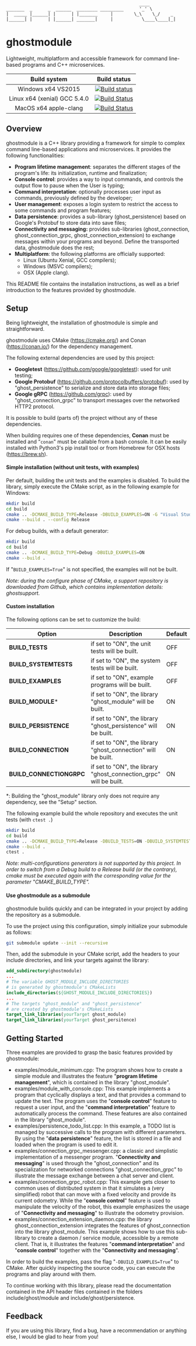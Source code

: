 ``` ascii
                                                   ____
_______  _      _  ______  ________ _________      '_' \
|  _____ |______| |      | |_______     |        \_\    \_/    _
|______| |      | |______| _______|     |           \____\____|_|
```

# ghostmodule

Lightweight, multiplatform and accessible framework for command line-based programs and C++ microservices.

|         Build system         |                         Build status                         |
| :--------------------------: | :----------------------------------------------------------: |
|      Windows x64 VS2015      | [![Build status](https://ci.appveyor.com/api/projects/status/urayu2uebhqq3m6y?svg=true)](https://ci.appveyor.com/project/mathieunassar/ghostmodule) |
| Linux x64 (xenial) GCC 5.4.0 | [![Build Status](https://travis-ci.com/mathieunassar/ghostmodule.svg?branch=master)](https://travis-ci.com/mathieunassar/ghostmodule) |
|    MacOS x64 apple-clang     | [![Build Status](https://travis-ci.com/mathieunassar/ghostmodule.svg?branch=master)](https://travis-ci.com/mathieunassar/ghostmodule) |

## Overview

ghostmodule is a C++ library providing a framework for simple to complex command line-based applications and microservices. It provides the following functionalities:

- **Program lifetime management**: separates the different stages of the program's life: its initialization, runtime and finalization;
- **Console control**: provides a way to input commands, and controls the output flow to pause when the User is typing;
- **Command interpretation**: optionally processes user input as commands, previously defined by the developer;
- **User management**: exposes a login system to restrict the access to some commands and program features;
- **Data persistence**: provides a sub-library (ghost_persistence) based on Google's Protobuf to store data into save files;
- **Connectivity and messaging:** provides sub-libraries (ghost_connection, ghost_connection_grpc, ghost_connection_extension) to exchange messages within your programs and beyond. Define the transported data, ghostmodule does the rest;
- **Multiplatform**: the following platforms are officially supported:
  - Linux (Ubuntu Xenial, GCC compilers);
  - Windows (MSVC compilers);
  - OSX (Apple clang).

This README file contains the installation instructions, as well as a brief introduction to the features provided by ghostmodule.

## Setup

Being lightweight, the installation of ghostmodule is simple and straightforward.

ghostmodule uses CMake (<https://cmake.org/>) and Conan (<https://conan.io/>) for the dependency management.

The following external dependencies are used by this project:

- **Googletest** (<https://github.com/google/googletest>): used for unit testing;
- **Google Protobuf** (<https://github.com/protocolbuffers/protobuf>): used by "ghost_persistence" to serialize and store data into storage files;
- **Google gRPC** (https://github.com/grpc): used by "ghost_connection_grpc" to transport messages over the networked HTTP2 protocol.

It is possible to build (parts of) the project without any of these dependencies.

When building requires one of these dependencies, **Conan** must be installed and "`conan`" must be callable from a bash console. It can be easily installed with Python3's pip install tool or from Homebrew for OSX hosts (https://brew.sh).

#### Simple installation (without unit tests, with examples)

Per default, building the unit tests and the examples is disabled. To build the library, simply execute the CMake script, as in the following example for Windows:

```bash
mkdir build
cd build
cmake .. -DCMAKE_BUILD_TYPE=Release -DBUILD_EXAMPLES=ON -G "Visual Studio 15 Win64"
cmake --build . --config Release
```

For debug builds, with a default generator:

```bash
mkdir build
cd build
cmake .. -DCMAKE_BUILD_TYPE=Debug -DBUILD_EXAMPLES=ON
cmake --build .
```

If "`BUILD_EXAMPLES=True`" is not specified, the examples will not be built.

*Note: during the configure phase of CMake, a support repository is downloaded from Github, which contains implementation details: ghostsupport.*

#### Custom installation

The following options can be set to customize the build:

| Option                   | Description                                                  | Default |
| ------------------------ | ------------------------------------------------------------ | ------- |
| **BUILD_TESTS**          | if set to "ON", the unit tests will be built.                | OFF     |
| **BUILD_SYSTEMTESTS**    | if set to "ON", the system tests will be built.              | OFF     |
| **BUILD_EXAMPLES**       | if set to "ON", example programs will be built.              | OFF     |
| **BUILD_MODULE***        | if set to "ON", the library "ghost_module" will be built.    | ON      |
| **BUILD_PERSISTENCE**    | if set to "ON", the library "ghost_persistence" will be built. | ON      |
| **BUILD_CONNECTION**     | if set to "ON", the library "ghost_connection" will be built. | ON      |
| **BUILD_CONNECTIONGRPC** | if set to "ON", the library "ghost_connection_grpc" will be built. | ON      |

*: Building the "ghost_module" library only does not require any dependency, see the "Setup" section.

The following example build the whole repository and executes the unit tests (with `ctest .`)

```bash
mkdir build
cd build
cmake .. -DCMAKE_BUILD_TYPE=Release -DBUILD_TESTS=ON -DBUILD_SYSTEMTESTS=ON -DBUILD_EXAMPLES=ON
cmake --build .
ctest .
```

*Note: multi-configurations generators is not supported by this project. In order to switch from a Debug build to a Release build (or the contrary), cmake must be executed again with the corresponding value for the parameter "CMAKE_BUILD_TYPE".*

#### Use ghostmodule as a submodule

ghostmodule builds quickly and can be integrated in your project by adding the repository as a submodule.

To use the project using this configuration, simply initialize your submodule as follows:

```bash
git submodule update --init --recursive
```

Then, add the submodule in your CMake script, add the headers to your include directories, and link your targets against the library:

```cmake
add_subdirectory(ghostmodule)
...
# The variable GHOST_MODULE_INCLUDE_DIRECTORIES
# is generated by ghostmodule's CMakeLists
include_directories(${GHOST_MODULE_INCLUDE_DIRECTORIES})
...
# The targets "ghost_module" and "ghost_persistence"
# are created by ghostmodule's CMakeLists
target_link_libraries(yourTarget ghost_module)
target_link_libraries(yourTarget ghost_persitence)
```

## Getting Started

Three examples are provided to grasp the basic features provided by ghostmodule:

- examples/module_minimum.cpp: The program shows how to create a simple module and illustrates the feature "**program lifetime management**", which is contained in the library "ghost_module".
- examples/module_with_console.cpp: This example implements a program that cyclically displays a text, and that provides a command to update the text. The program uses the "**console control**" feature to request a user input, and the "**command interpretation**" feature to automatically process the command. These features are also contained in the library "ghost_module".
- examples/persistence_todo_list.cpp: In this example, a TODO list is managed by successive calls to the program with different parameters. By using the "**data persistence**" feature, the list is stored in a file and loaded when the program is used to edit it.
- examples/connection_grpc_messenger.cpp: a classic and simplistic implementation of a messenger program. "**Connectivity and messaging**" is used through the "ghost_connection" and its specialization for networked connections "ghost_connection_grpc" to illustrate the message exchange between a chat server and client.
- examples/connection_grpc_robot.cpp: This example gets closer to common uses of distributed system in that it simulates a (very simplified) robot that can move with a fixed velocity and provide its current odometry. While the "**console control**" feature is used to manipulate the velocity of the robot, this example emphasizes the usage of "**Connectivity and messaging**" to illustrate the odometry provision.
- examples/connection_extension_daemon.cpp: the library ghost_connection_extension integrates the features of ghost_connection into the library ghost_module. This example shows how to use this sub-library to create a daemon / service module, accessible by a remote client. That is, it illustrates the features "**command interpretation**" and "**console control**" together with the "**Connectivity and messaging**".

In order to build the examples, pass the flag "`-DBUILD_EXAMPLES=True`" to CMake. After quickly inspecting the source code, you can execute the programs and play around with them.

To continue working with this library, please read the documentation contained in the API header files contained in the folders include/ghost/module and include/ghost/persistence.

## Feedback

If you are using this library, find a bug, have a recommendation or anything else, I would be glad to hear from you!
